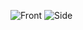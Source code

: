 ![Front](https://github.com/user-attachments/assets/b18d5093-ee88-4227-916c-7cfca747de53)
![Side](https://github.com/user-attachments/assets/4a99e440-2713-479b-affb-200fde2467d9)
